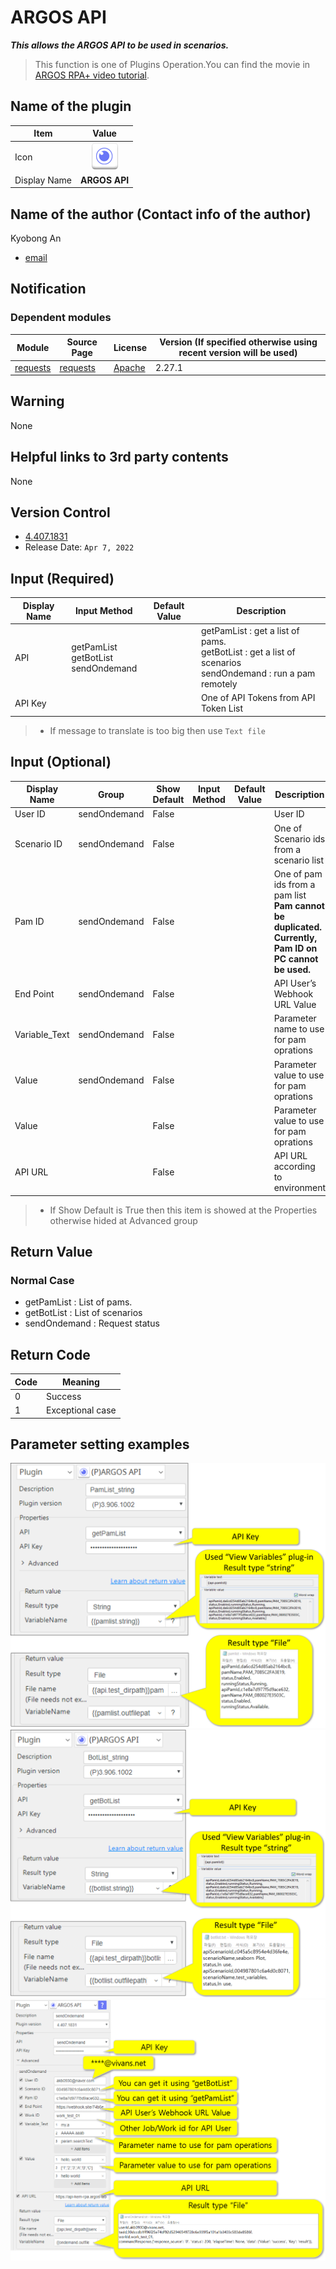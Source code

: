# ARGOS API

***This allows the ARGOS API to be used in scenarios.***

> This function is one of Plugins Operation.You can find the movie in [ARGOS RPA+ video tutorial](https://www.argos-labs.com/video-tutorial/).

## Name of the plugin
Item | Value
---|:---:
Icon | ![ARGOS API](icon.png) 
Display Name | **ARGOS API**

## Name of the author (Contact info of the author)

Kyobong An
* [email](mailto:akb0930@argos-labs.com)

[comment]: <> (* [github]&#40;https://github.com/Jerry-Chae&#41;)

## Notification

### Dependent modules
Module | Source Page | License | Version (If specified otherwise using recent version will be used)
---|---|---|---
[requests](https://pypi.org/project/requests/) | [requests](https://github.com/psf/requests) | [Apache](https://github.com/psf/requests/blob/main/LICENSE) | 2.27.1

## Warning 
None

## Helpful links to 3rd party contents
None

## Version Control 
* [4.407.1831](setup.yaml)
* Release Date: `Apr 7, 2022`

## Input (Required)
Display Name | Input Method | Default Value | Description
---|---|---|---
API | getPamList</br>getBotList</br>sendOndemand | | getPamList : get a list of pams.</br>getBotList : get a list of scenarios</br>sendOndemand : run a pam remotely
API Key | | | One of API Tokens from API Token List

> * If message to translate is too big then use `Text file`

## Input (Optional)

Display Name |Group| Show Default | Input Method | Default Value | Description
---|---|---|---|---|---
User ID  | sendOndemand | False| | | User ID
Scenario ID | sendOndemand | False | | | One of Scenario ids from a scenario list
Pam ID | sendOndemand | False | | | One of pam ids from a pam list</br>**Pam cannot be duplicated. Currently, Pam ID on PC cannot be used.**
End Point | sendOndemand | False | | | API User’s Webhook URL Value
Variable_Text | sendOndemand | False | | | Parameter name to use for pam oprations
Value | sendOndemand | False | | | Parameter value to use for pam oprations
Value |  | False | | | Parameter value to use for pam oprations
API URL |  | False | | | API URL according to environment

> * If Show Default is True then this item is showed at the Properties otherwise hided at Advanced group



## Return Value

### Normal Case
* getPamList : List of pams.
* getBotList : List of scenarios
* sendOndemand : Request status


## Return Code
Code | Meaning
---|---
0 | Success
1 | Exceptional case

## Parameter setting examples
![Parameter setting examples - getPamList](README-image2022-04-28_1.png)
![Parameter setting examples - getBotList](README-image2022-04-28_2.png)
![Parameter setting examples - sendOndemand](README-image2022-04-28_3.png)
